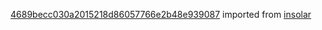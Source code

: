[4689becc030a2015218d86057766e2b48e939087](https://github.com/insolar/insolar/commit/4689becc030a2015218d86057766e2b48e939087) imported from [insolar](https://github.com/insolar/insolar)
